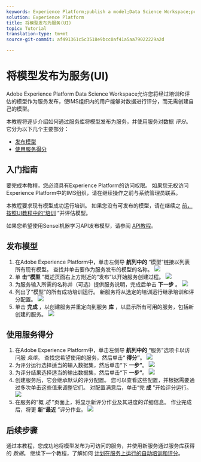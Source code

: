```yaml
---
keywords: Experience Platform;publish a model;Data Science Workspace;popular topics
solution: Experience Platform
title: 将模型发布为服务(UI)
topic: Tutorial
translation-type: tm+mt
source-git-commit: af491361c5c3518e9bcc0af41a5aa79022229a2d

---
```



# 将模型发布为服务(UI)

Adobe Experience Platform Data Science Workspace允许您将经过培训和评估的模型作为服务发布，使IMS组织内的用户能够对数据进行评分，而无需创建自己的模型。

本教程将逐步介绍如何通过服务库将模型发布为服务，并使用服务对数据 *评分*。 它分为以下几个主要部分：

- [发布模型](#publish-a-model)
- [使用服务得分](#access-a-service)

## 入门指南

要完成本教程，您必须具有Experience Platform的访问权限。 如果您无权访问Experience Platform中的IMS组织，请在继续操作之前与系统管理员联系。

本教程要求现有模型成功运行培训。 如果您没有可发布的模型，请在继续之 [前，按照UI教程中的“培训](./train-evaluate-model-ui.md) ”并评估模型。

如果您希望使用Sensei机器学习API发布模型，请参阅 [API教程](./publish-model-service-api.md)。

## 发布模型

1. 在Adobe Experience Platform中，单击左侧导 **航列中的** “模型”链接以列表所有现有模型。 查找并单击要作为服务发布的模型的名称。
   ![](../images/models-recipes/publish-model/1_browse_model.png)
1. 单 **击“模型** ”概述页面右上方附近的“发布”以开始服务创建过程。
   ![](../images/models-recipes/publish-model/2_view_training_runs.png)
1. 为服务输入所需的名称并（可选）提供服务说明，完成后单击 **下一步** 。
   ![](../images/models-recipes/publish-model/3_configure_service.png)
1. 列出了“模型”的所有成功培训运行。 新服务将从选定的培训运行继承培训和评分配置。
   ![](../images/models-recipes/publish-model/4_select_training_run.png)
1. 单击 **完成** ，以创建服务并重定向到服务 **库** ，以显示所有可用的服务，包括新创建的服务。
   ![](../images/models-recipes/publish-model/service_gallery.png)

## 使用服务得分

1. 在Adobe Experience Platform中，单击左侧导 **航列中的** “服务”选项卡以访问服 *务库*。 查找您希望使用的服务，然后单击“ **得分”**。
   ![](../images/models-recipes/publish-model/click_to_score.png)
1. 为评分运行选择适当的输入数据集，然后单击“下 **一步”**。
   ![](../images/models-recipes/publish-model/6_scoring_input.png)
1. 为评分结果选择适当的输出数据集，然后单击“下 **一步”**。
   ![](../images/models-recipes/publish-model/7_scoring_output.png)
1. 创建服务后，它会继承默认的评分配置。 您可以查看这些配置，并根据需要通过多次单击这些值来调整它们。 对配置满意后，单击“完 **成** ”开始评分运行。
   ![](../images/models-recipes/publish-model/8_scoring_configure.png)
1. 在服务的“概 *述* ”页面上，将显示新评分作业及其进度的详细信息。 作业完成后，将更 **新“最近** ”评分作业。
   ![](../images/models-recipes/publish-model/score_pending.png)

## 后续步骤

通过本教程，您成功地将模型发布为可访问的服务，并使用新服务通过服务库获得的 *数据*。 继续下一个教程，了解如何 [计划在服务上运行的自动培训和评分](./schedule-models-ui.md)。
